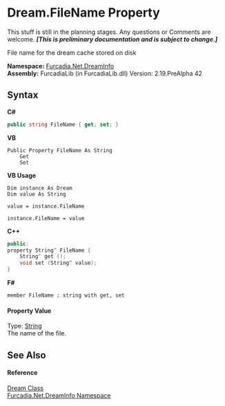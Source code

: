 # Dream.FileName Property 
This stuff is still in the planning stages. Any questions or Comments are welcome. _**\[This is preliminary documentation and is subject to change.\]**_

File name for the dream cache stored on disk

**Namespace:**&nbsp;<a href="N_Furcadia_Net_DreamInfo">Furcadia.Net.DreamInfo</a><br />**Assembly:**&nbsp;FurcadiaLib (in FurcadiaLib.dll) Version: 2.19.PreAlpha 42

## Syntax

**C#**<br />
``` C#
public string FileName { get; set; }
```

**VB**<br />
``` VB
Public Property FileName As String
	Get
	Set
```

**VB Usage**<br />
``` VB Usage
Dim instance As Dream
Dim value As String

value = instance.FileName

instance.FileName = value
```

**C++**<br />
``` C++
public:
property String^ FileName {
	String^ get ();
	void set (String^ value);
}
```

**F#**<br />
``` F#
member FileName : string with get, set

```


#### Property Value
Type: <a href="http://msdn2.microsoft.com/en-us/library/s1wwdcbf" target="_blank">String</a><br />The name of the file.

## See Also


#### Reference
<a href="T_Furcadia_Net_DreamInfo_Dream">Dream Class</a><br /><a href="N_Furcadia_Net_DreamInfo">Furcadia.Net.DreamInfo Namespace</a><br />